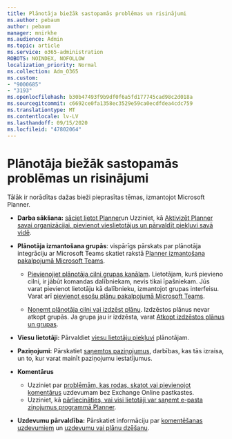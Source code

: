 ```yaml
---
title: Plānotāja biežāk sastopamās problēmas un risinājumi
ms.author: pebaum
author: pebaum
manager: mnirkhe
ms.audience: Admin
ms.topic: article
ms.service: o365-administration
ROBOTS: NOINDEX, NOFOLLOW
localization_priority: Normal
ms.collection: Adm_O365
ms.custom:
- "9000685"
- "3193"
ms.openlocfilehash: b30b47493f9b9df0f6a5fd177745cad98c2d018a
ms.sourcegitcommit: c6692ce0fa1358ec3529e59ca0ecdfdea4cdc759
ms.translationtype: MT
ms.contentlocale: lv-LV
ms.lasthandoff: 09/15/2020
ms.locfileid: "47802064"
---
```

# <a name="planner-common-issues-and-resolutions"></a>Plānotāja biežāk sastopamās problēmas un risinājumi

Tālāk ir norādītas dažas bieži pieprasītas tēmas, izmantojot Microsoft Planner.
 
- **Darba sākšana:** [sāciet lietot Planner](https://support.office.com/article/microsoft-planner-help-4a9a13c6-3adf-4a60-a6fc-15c0b15e16fc)un Uzziniet, kā [Aktivizēt Planner savai organizācijai, pievienot vieslietotājus un pārvaldīt piekļuvi savā vidē](https://docs.microsoft.com/office365/planner/planner-for-admins).

- **Plānotāja izmantošana grupās**: vispārīgs pārskats par plānotāja integrāciju ar Microsoft Teams skatiet rakstā [Planner izmantošana pakalpojumā Microsoft Teams](https://support.office.com/article/62798a9f-e8f7-4722-a700-27dd28a06ee0).

     - [Pievienojiet plānotāja cilni grupas kanālam](https://support.office.com/article/62798a9f-e8f7-4722-a700-27dd28a06ee0#bkmk_addaplannertabtoateamchannel). Lietotājam, kurš pievieno cilni, ir jābūt komandas dalībniekam, nevis tikai īpašniekam. Jūs varat pievienot lietotāju kā dalībnieku, izmantojot grupas interfeisu. Varat arī [pievienot esošu plānu pakalpojumā Microsoft Teams](https://techcommunity.microsoft.com/t5/Planner-Blog/Bringing-a-Plan-into-Microsoft-Teams/ba-p/57463).

    - [Noņemt plānotāja cilni vai izdzēst plānu](https://support.office.com/article/62798a9f-e8f7-4722-a700-27dd28a06ee0#bkmk_removeaplannertabordeleteaplan). Izdzēstos plānus nevar atkopt grupās. Ja grupa jau ir izdzēsta, varat [Atkopt izdzēstos plānus un grupas](https://techcommunity.microsoft.com/t5/planner-blog/microsoft-planner-now-you-can-recover-deleted-plans-and-groups/ba-p/362242
).
 
- **Viesu lietotāji:** Pārvaldiet [viesu lietotāju piekļuvi](https://support.office.com/article/guest-access-in-microsoft-planner-cc5d7f96-dced-4da4-ab62-08c72d9759c6) plānotājam.
 
- **Paziņojumi:** Pārskatiet [saņemtos paziņojumus](https://support.office.com/article/stay-on-top-of-tasks-and-plans-with-email-and-notifications-cce223d6-b0ae-43cf-a080-266e2414a859), darbības, kas tās izraisa, un to, kur varat mainīt paziņojumu iestatījumus.
 
- **Komentārus** 
   - Uzziniet par [problēmām, kas rodas, skatot vai pievienojot komentārus](https://docs.microsoft.com/office365/planner/planner-for-admins#can-people-in-my-organization-use-planner-if-they-dont-have-an-exchange-online-mailbox) uzdevumam bez Exchange Online pastkastes.
   - Uzziniet, kā [pārliecināties, vai visi lietotāji var saņemt e-pasta ziņojumus programmā Planner](https://docs.microsoft.com/office365/planner/planner-for-admins#how-do-i-make-sure-all-my-users-can-get-emails-forplanner).

- **Uzdevumu pārvaldība:** Pārskatiet informāciju par [komentēšanas uzdevumiem](https://support.office.com/article/comment-on-tasks-in-microsoft-planner-fd4aedde-7785-4cd0-96ee-122fbc9140e1) un [uzdevumu vai plānu dzēšanu](https://support.office.com/article/delete-a-task-or-plan-39e10e78-13f0-446d-94cd-9e562648497a).
